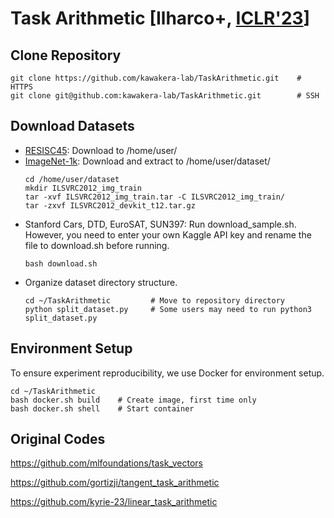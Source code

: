# Task Arithmetic [Ilharco+, [ICLR'23](https://openreview.net/forum?id=6t0Kwf8-jrj)]

## Clone Repository
```code
git clone https://github.com/kawakera-lab/TaskArithmetic.git    # HTTPS
git clone git@github.com:kawakera-lab/TaskArithmetic.git        # SSH
```

## Download Datasets
- [RESISC45](https://onedrive.live.com/?authkey=%21AHHNaHIlzp%5FIXjs&id=5C5E061130630A68%21107&cid=5C5E061130630A68&parId=root&parQt=sharedby&o=OneUp): Download to /home/user/
- [ImageNet-1k](https://image-net.org/index.php): Download and extract to /home/user/dataset/
    ```code
    cd /home/user/dataset
    mkdir ILSVRC2012_img_train
    tar -xvf ILSVRC2012_img_train.tar -C ILSVRC2012_img_train/
    tar -zxvf ILSVRC2012_devkit_t12.tar.gz
    ```
- Stanford Cars, DTD, EuroSAT, SUN397: Run download_sample.sh. However, you need to enter your own Kaggle API key and rename the file to download.sh before running.
    ```code
    bash download.sh
    ```
- Organize dataset directory structure.
    ```code
    cd ~/TaskArithmetic         # Move to repository directory
    python split_dataset.py     # Some users may need to run python3 split_dataset.py
    ```

## Environment Setup
To ensure experiment reproducibility, we use Docker for environment setup.
```code
cd ~/TaskArithmetic
bash docker.sh build    # Create image, first time only
bash docker.sh shell    # Start container
```

## Original Codes
https://github.com/mlfoundations/task_vectors

https://github.com/gortizji/tangent_task_arithmetic

https://github.com/kyrie-23/linear_task_arithmetic
